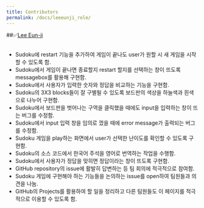```yaml
---
title: Contributors
permalink: /docs/leeeunji_role/
---
```

##&#9989;[Lee Eun-ji](https://github.com/eunji0123)<br><br>
- Sudoku에 restart 기능을 추가하여 게임이 끝나도 user가 원할 시 새 게임을 시작할 수 있도록 함.<br>
- Sudoku에서 게임이 끝나면 종료할지 restart 할지를 선택하는 창이 뜨도록 messagebox를 활용해 구현함.<br>
- Sudoku에서 사용자가 입력한 숫자와 정답을 비교하는 기능을 구현함.<br>
- Sudoku의 3X3 blocks들이 잘 구별될 수 있도록 보드판의 색상을 하늘색과 흰색으로 나누어 구현함.<br>
- Sudoku에서 보드판을 벗어나는 구역을 클릭했을 때에도 input을 입력하는 창이 뜨는 버그를 수정함.<br>
- Sudoku에서 input 입력 창을 임의로 껐을 때에 error message가 출력되는 버그를 수정함.<br>
- Sudoku 게임을 play하는 화면에서 user가 선택한 난이도를 확인할 수 있도록 구현함.<br>
- Sudoku의 소스 코드에서 한국어 주석을 영어로 번역하는 작업을 수행함.<br>
- Sudoku에서 사용자가 정답을 맞히면 정답이라는 창이 뜨도록 구현함.<br>
- GitHub repository의 issue에 활발히 답변하는 등 팀 회의에 적극적으로 참여함.<br>
- Sudoku 게임에 구현해야 하는 기능들을 논의하는 issue를 open하여 팀원들과 의견을 나눔.<br>
- GitHub의 Projects를 활용하여 할 일을 정리하고 다른 팀원들도 이 페이지를 적극적으로 이용할 수 있도록 함.<br>

